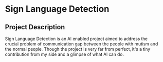 # Sign Language Detection

## Project Description
Sign Language Detection is an AI enabled project aimed to address the crucial problem of communication gap between the people with mutism and the normal people. Though the project is very far from perfect, it's a tiny contribution from my side and a glimpse of what AI can do. 
